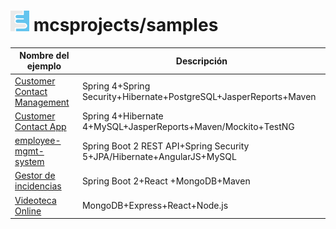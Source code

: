 # ![Test Image 1](images/mcsprojects.png) mcsprojects/samples


| Nombre del ejemplo                        | Descripción                                                               | 
| ----------------------------------------- | ------------------------------------------------------------------------- |
| [Customer Contact Management](https://github.com/mcsprojects/samples/tree/master/customer-contact-mgmt-master)              | Spring 4+Spring Security+Hibernate+PostgreSQL+JasperReports+Maven         |
| [Customer Contact App](https://github.com/mcsprojects/samples/tree/master/CustomerContactAPP-TestingExample-master)                      | Spring 4+Hibernate 4+MySQL+JasperReports+Maven/Mockito+TestNG           |
| [employee-mgmt-system](https://github.com/mcsprojects/samples/tree/master/employee-mgmt-system-master)                      | Spring Boot 2 REST API+Spring Security 5+JPA/Hibernate+AngularJS+MySQL    |   
| [Gestor de incidencias](https://github.com/mcsprojects/samples/tree/master/SpringBoot2-React-MongoDB-master)                     | Spring Boot 2+React +MongoDB+Maven                                        |   
|[Videoteca Online](https://github.com/mcsprojects/samples/tree/master/mongodb-express-react-nodejs-master)                          | MongoDB+Express+React+Node.js                                                     |   
